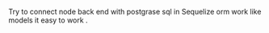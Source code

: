 Try to connect node back end with postgrase sql in 
Sequelize orm work like models it  easy to work .
